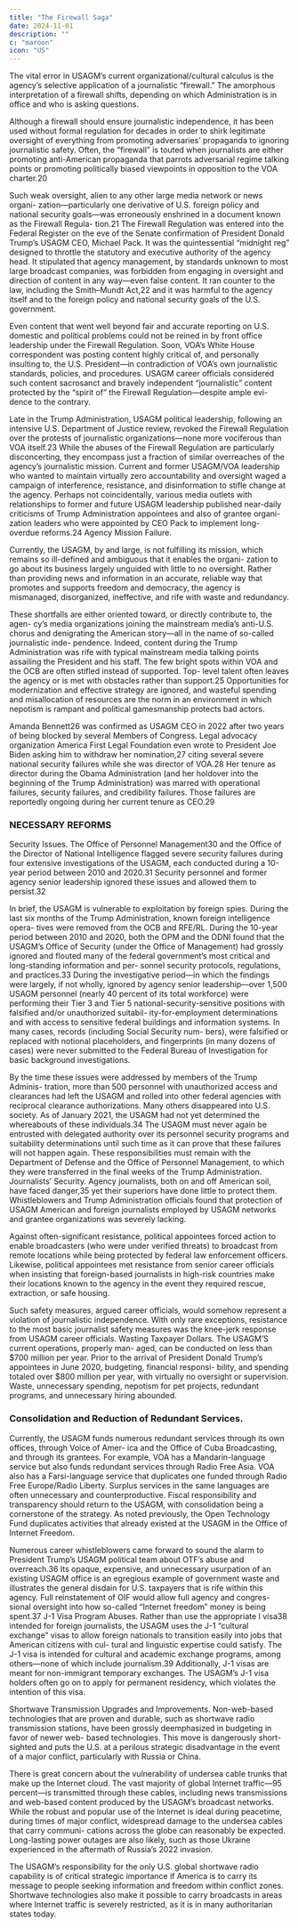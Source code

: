 ```yaml
---
title: "The Firewall Saga"
date: 2024-11-01
description: ""
c: "maroon"
icon: "US"
---
```



The vital error in USAGM’s current organizational/cultural calculus is the agency’s selective application of a journalistic “firewall.” The
amorphous interpretation of a firewall shifts, depending on which Administration
is in office and who is asking questions.

Although a firewall should ensure journalistic independence, it has been used
without formal regulation for decades in order to shirk legitimate oversight of
everything from promoting adversaries’ propaganda to ignoring journalistic safety.
Often, the “firewall” is touted when journalists are either promoting anti-American
propaganda that parrots adversarial regime talking points or promoting politically
biased viewpoints in opposition to the VOA charter.20

Such weak oversight, alien to any other large media network or news organi-
zation—particularly one derivative of U.S. foreign policy and national security
goals—was erroneously enshrined in a document known as the Firewall Regula-
tion.21 The Firewall Regulation was entered into the Federal Register on the eve
of the Senate confirmation of President Donald Trump’s USAGM CEO, Michael
Pack. It was the quintessential “midnight reg” designed to throttle the statutory
and executive authority of the agency head. It stipulated that agency management,
by standards unknown to most large broadcast companies, was forbidden from
engaging in oversight and direction of content in any way—even false content.
It ran counter to the law, including the Smith–Mundt Act,22 and it was harmful
to the agency itself and to the foreign policy and national security goals of the
U.S. government.

Even content that went well beyond fair and accurate reporting on U.S. domestic
and political problems could not be reined in by front office leadership under the
Firewall Regulation. Soon, VOA’s White House correspondent was posting content
highly critical of, and personally insulting to, the U.S. President—in contradiction
of VOA’s own journalistic standards, policies, and procedures. USAGM career officials considered such content sacrosanct and bravely independent “journalistic” content protected by the “spirit of” the Firewall Regulation—despite ample evi-
dence to the contrary.

Late in the Trump Administration, USAGM political leadership, following an
intensive U.S. Department of Justice review, revoked the Firewall Regulation over
the protests of journalistic organizations—none more vociferous than VOA itself.23
While the abuses of the Firewall Regulation are particularly disconcerting, they
encompass just a fraction of similar overreaches of the agency’s journalistic mission.
Current and former USAGM/VOA leadership who wanted to maintain virtually
zero accountability and oversight waged a campaign of interference, resistance, and
disinformation to stifle change at the agency. Perhaps not coincidentally, various
media outlets with relationships to former and future USAGM leadership published
near-daily criticisms of Trump Administration appointees and also of grantee organi-
zation leaders who were appointed by CEO Pack to implement long-overdue reforms.24
Agency Mission Failure. 

Currently, the USAGM, by and large, is not fulfilling
its mission, which remains so ill-defined and ambiguous that it enables the organi-
zation to go about its business largely unguided with little to no oversight. Rather
than providing news and information in an accurate, reliable way that promotes
and supports freedom and democracy, the agency is mismanaged, disorganized,
ineffective, and rife with waste and redundancy.

These shortfalls are either oriented toward, or directly contribute to, the agen-
cy’s media organizations joining the mainstream media’s anti-U.S. chorus and
denigrating the American story—all in the name of so-called journalistic inde-
pendence. Indeed, content during the Trump Administration was rife with typical
mainstream media talking points assailing the President and his staff. The few
bright spots within VOA and the OCB are often stifled instead of supported. Top-
level talent often leaves the agency or is met with obstacles rather than support.25
Opportunities for modernization and effective strategy are ignored, and wasteful
spending and misallocation of resources are the norm in an environment in which
nepotism is rampant and political gamesmanship protects bad actors.

Amanda Bennett26 was confirmed as USAGM CEO in 2022 after two years
of being blocked by several Members of Congress. Legal advocacy organization
America First Legal Foundation even wrote to President Joe Biden asking him to
withdraw her nomination,27 citing several severe national security failures while
she was director of VOA.28 Her tenure as director during the Obama Administration
(and her holdover into the beginning of the Trump Administration) was marred
with operational failures, security failures, and credibility failures. Those failures
are reportedly ongoing during her current tenure as CEO.29


### NECESSARY REFORMS

Security Issues. The Office of Personnel Management30 and the Office of
the Director of National Intelligence flagged severe security failures during four extensive investigations of the USAGM, each conducted during a 10-year period
between 2010 and 2020.31 Security personnel and former agency senior leadership
ignored these issues and allowed them to persist.32

In brief, the USAGM is vulnerable to exploitation by foreign spies. During the
last six months of the Trump Administration, known foreign intelligence opera-
tives were removed from the OCB and RFE/RL. During the 10-year period between
2010 and 2020, both the OPM and the ODNI found that the USAGM’s Office of
Security (under the Office of Management) had grossly ignored and flouted many
of the federal government’s most critical and long-standing information and per-
sonnel security protocols, regulations, and practices.33
During the investigative period—in which the findings were largely, if not
wholly, ignored by agency senior leadership—over 1,500 USAGM personnel
(nearly 40 percent of its total workforce) were performing their Tier 3 and Tier 5
national-security-sensitive positions with falsified and/or unauthorized suitabil-
ity-for-employment determinations and with access to sensitive federal buildings
and information systems. In many cases, records (including Social Security num-
bers), were falsified or replaced with notional placeholders, and fingerprints (in
many dozens of cases) were never submitted to the Federal Bureau of Investigation
for basic background investigations.

By the time these issues were addressed by members of the Trump Adminis-
tration, more than 500 personnel with unauthorized access and clearances had
left the USAGM and rolled into other federal agencies with reciprocal clearance
authorizations. Many others disappeared into U.S. society. As of January 2021, the
USAGM had not yet determined the whereabouts of these individuals.34
The USAGM must never again be entrusted with delegated authority over its
personnel security programs and suitability determinations until such time as it
can prove that these failures will not happen again. These responsibilities must
remain with the Department of Defense and the Office of Personnel Management,
to which they were transferred in the final weeks of the Trump Administration.
Journalists’ Security. Agency journalists, both on and off American soil, have
faced danger,35 yet their superiors have done little to protect them. Whistleblowers
and Trump Administration officials found that protection of USAGM American
and foreign journalists employed by USAGM networks and grantee organizations
was severely lacking.

Against often-significant resistance, political appointees forced action to
enable broadcasters (who were under verified threats) to broadcast from remote
locations while being protected by federal law enforcement officers. Likewise,
political appointees met resistance from senior career officials when insisting
that foreign-based journalists in high-risk countries make their locations known
to the agency in the event they required rescue, extraction, or safe housing. 

Such safety measures, argued career officials, would somehow represent a violation of journalistic independence. With only rare exceptions, resistance to the most basic journalist safety measures was the knee-jerk response from USAGM career officials. Wasting Taxpayer Dollars. The USAGM’S current operations, properly man- aged, can be conducted on less than $700 million per year. Prior to the arrival of President Donald Trump’s appointees in June 2020, budgeting, financial responsi- bility, and spending totaled over $800 million per year, with virtually no oversight or supervision. Waste, unnecessary spending, nepotism for pet projects, redundant programs, and unnecessary hiring abounded.


### Consolidation and Reduction of Redundant Services. 

Currently, the USAGM
funds numerous redundant services through its own offices, through Voice of Amer-
ica and the Office of Cuba Broadcasting, and through its grantees. For example, VOA
has a Mandarin-language service but also funds redundant services through Radio
Free Asia. VOA also has a Farsi-language service that duplicates one funded through
Radio Free Europe/Radio Liberty. Surplus services in the same languages are often
unnecessary and counterproductive. Fiscal responsibility and transparency should
return to the USAGM, with consolidation being a cornerstone of the strategy.
As noted previously, the Open Technology Fund duplicates activities that
already existed at the USAGM in the Office of Internet Freedom.

Numerous career
whistleblowers came forward to sound the alarm to President Trump’s USAGM
political team about OTF’s abuse and overreach.36 Its opaque, expensive, and
unnecessary usurpation of an existing USAGM office is an egregious example of
government waste and illustrates the general disdain for U.S. taxpayers that is rife
within this agency. Full reinstatement of OIF would allow full agency and congres-
sional oversight into how so-called “Internet freedom” money is being spent.37
J-1 Visa Program Abuses. Rather than use the appropriate I visa38 intended
for foreign journalists, the USAGM uses the J-1 “cultural exchange” visas to allow
foreign nationals to transition easily into jobs that American citizens with cul-
tural and linguistic expertise could satisfy. The J-1 visa is intended for cultural and
academic exchange programs, among others—none of which include journalism.39
Additionally, J-1 visas are meant for non-immigrant temporary exchanges. The
USAGM’s J-1 visa holders often go on to apply for permanent residency, which
violates the intention of this visa.

Shortwave Transmission Upgrades and Improvements. Non-web-based
technologies that are proven and durable, such as shortwave radio transmission
stations, have been grossly deemphasized in budgeting in favor of newer web-
based technologies. This move is dangerously short-sighted and puts the U.S. at a
perilous strategic disadvantage in the event of a major conflict, particularly with
Russia or China.

There is great concern about the vulnerability of undersea cable trunks that
make up the Internet cloud. The vast majority of global Internet traffic—95 percent—is transmitted through these cables, including news transmissions and web-based content produced by the USAGM’s broadcast networks. While the
robust and popular use of the Internet is ideal during peacetime, during times of
major conflict, widespread damage to the undersea cables that carry communi-
cations across the globe can reasonably be expected. Long-lasting power outages
are also likely, such as those Ukraine experienced in the aftermath of Russia’s
2022 invasion.

The USAGM’s responsibility for the only U.S. global shortwave radio capability is
of critical strategic importance if America is to carry its message to people seeking
information and freedom within conflict zones. Shortwave technologies also make
it possible to carry broadcasts in areas where Internet traffic is severely restricted,
as it is in many authoritarian states today.
